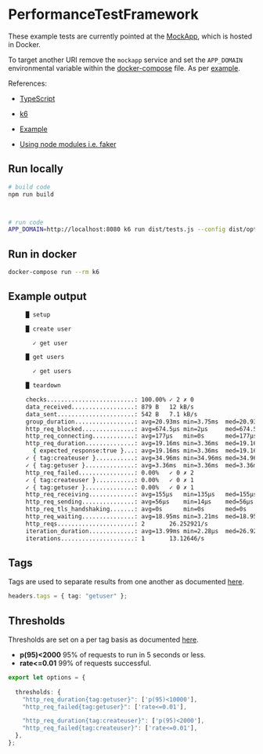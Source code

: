 # PerformanceTestFramework

These example tests are currently pointed at the [MockApp](MockApp), which is hosted in Docker.

To target another URI remove the ``mockapp`` service and set the ``APP_DOMAIN`` environmental variable within the [docker-compose](docker-compose.yaml) file. As per [example](docker-compose.yaml.example).

References:

- [TypeScript](https://www.typescriptlang.org/)

- [k6](https://k6.io/)

- [Example](https://github.com/go-automate/k6-typescript-framework)

- [Using node modules i.e. faker](https://github.com/k6io/template-es6)

## Run locally

```bash
# build code
npm run build



# run code
APP_DOMAIN=http://localhost:8080 k6 run dist/tests.js --config dist/options/smoke.json --http-debug
```

## Run in docker

```bash
docker-compose run --rm k6
```

## Example output

```bash
     █ setup

     █ create user

       ✓ get user

     █ get users

       ✓ get users

     █ teardown

     checks.........................: 100.00% ✓ 2 ✗ 0
     data_received..................: 879 B   12 kB/s
     data_sent......................: 542 B   7.1 kB/s
     group_duration.................: avg=20.93ms min=3.75ms  med=20.93ms max=38.11ms p(90)=34.67ms  p(95)=36.39ms
     http_req_blocked...............: avg=674.5µs min=2µs     med=674.5µs max=1.34ms  p(90)=1.21ms   p(95)=1.27ms 
     http_req_connecting............: avg=177µs   min=0s      med=177µs   max=354µs   p(90)=318.6µs  p(95)=336.3µs
     http_req_duration..............: avg=19.16ms min=3.36ms  med=19.16ms max=34.96ms p(90)=31.8ms   p(95)=33.38ms
       { expected_response:true }...: avg=19.16ms min=3.36ms  med=19.16ms max=34.96ms p(90)=31.8ms   p(95)=33.38ms
     ✓ { tag:createuser }...........: avg=34.96ms min=34.96ms med=34.96ms max=34.96ms p(90)=34.96ms  p(95)=34.96ms
     ✓ { tag:getuser }..............: avg=3.36ms  min=3.36ms  med=3.36ms  max=3.36ms  p(90)=3.36ms   p(95)=3.36ms 
     http_req_failed................: 0.00%   ✓ 0 ✗ 2
     ✓ { tag:createuser }...........: 0.00%   ✓ 0 ✗ 1
     ✓ { tag:getuser }..............: 0.00%   ✓ 0 ✗ 1
     http_req_receiving.............: avg=155µs   min=135µs   med=155µs   max=175µs   p(90)=170.99µs p(95)=173µs  
     http_req_sending...............: avg=56µs    min=14µs    med=56µs    max=98µs    p(90)=89.6µs   p(95)=93.8µs 
     http_req_tls_handshaking.......: avg=0s      min=0s      med=0s      max=0s      p(90)=0s       p(95)=0s     
     http_req_waiting...............: avg=18.95ms min=3.21ms  med=18.95ms max=34.69ms p(90)=31.54ms  p(95)=33.12ms
     http_reqs......................: 2       26.252921/s
     iteration_duration.............: avg=13.99ms min=2.28µs  med=26.92µs max=41.94ms p(90)=33.55ms  p(95)=37.75ms
     iterations.....................: 1       13.12646/s
```

## Tags

Tags are used to separate results from one another as documented [here](https://k6.io/docs/using-k6/tags-and-groups/#tags).

```ts
headers.tags = { tag: "getuser" };
```

## Thresholds

Thresholds are set on a per tag basis as documented [here](https://k6.io/docs/using-k6/thresholds/#thresholds-on-tags).

- **p(95)<2000** 95% of requests to run in 5 seconds or less.
- **rate<=0.01** 99% of requests successful.

```ts
export let options = {
  
  thresholds: {
    "http_req_duration{tag:getuser}": ['p(95)<10000'],
    "http_req_failed{tag:getuser}": ['rate<=0.01'],

    "http_req_duration{tag:createuser}": ['p(95)<2000'],
    "http_req_failed{tag:createuser}": ['rate<=0.01'],    
  },
};
```
